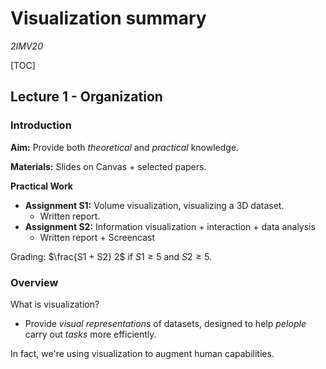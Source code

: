 # Visualization summary

*2IMV20*

[TOC]

## Lecture 1 - Organization

### Introduction

**Aim:** Provide both *theoretical* and *practical* knowledge.

**Materials:** Slides on Canvas + selected papers.

**Practical Work**

- **Assignment S1:** Volume visualization, visualizing a 3D dataset.
  - Written report.
- **Assignment S2:** Information visualization + interaction + data analysis
  - Written report + Screencast

Grading: $\frac{S1 + S2} 2$ if $S1 \geq 5$ and $S2 \geq 5$.

### Overview

What is visualization?

- Provide *visual representations* of datasets, designed to help *peIople* carry out *tasks* more efficiently.

In fact, we're using visualization to augment human capabilities.